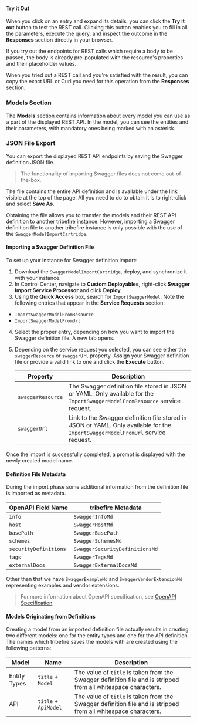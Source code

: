 #### Try it Out

When you click on an entry and expand its details, you can click the **Try it out** button to test the REST call. Clicking this button enables you to fill in all the parameters, execute the query, and inspect the outcome in the **Responses** section directly in your browser.

If you try out the endpoints for REST calls which require a body to be passed, the body is already pre-populated with the resource's properties and their placeholder values.

When you tried out a REST call and you're satisfied with the result, you can copy the exact URL or Curl you need for this operation from the **Responses** section. 

### Models Section

The **Models** section contains information about every model you can use as a part of the displayed REST API. In the model, you can see the entities and their parameters, with mandatory ones being marked with an asterisk.

### JSON File Export

You can export the displayed REST API endpoints by saving the Swagger definition JSON file. 

> The functionality of importing Swagger files does not come out-of-the-box.

The file contains the entire API definition and is available under the link visible at the top of the page. All you need to do to obtain it is to right-click and select **Save As**. 

Obtaining the file allows you to transfer the models and their REST API definition to another tribefire instance. However, importing a Swagger definition file to another tribefire instance is only possible with the use of the `SwaggerModelImportCartridge`. 

#### Importing a Swagger Definition File

To set up your instance for Swagger definition import:

1. Download the `SwaggerModelImportCartridge`, deploy, and synchronize it with your instance.
2. In Control Center, navigate to **Custom Deployables**, right-click **Swagger Import Service Processor** and click **Deploy**.
3. Using the **Quick Access** box, search for `ImportSwaggerModel`. Note the following entries that appear in the **Service Requests** section: 
  * `ImportSwaggerModelFromResource`
  * `ImportSwaggerModelFromUrl`
  
4. Select the proper entry, depending on how you want to import the Swagger definition file. A new tab opens.
5. Depending on the service request you selected, you can see either the `swaggerResource` or `swaggerUrl` property. Assign your Swagger definition file or provide a valid link to one and click the **Execute** button.
    
    Property | Description
    -------- | ----------
    `swaggerResource` | The Swagger definition file stored in JSON or YAML. Only available for the `ImportSwaggerModelFromResource` service request.
    `swaggerUrl` | Link to the Swagger definition file stored in JSON or YAML. Only available for the `ImportSwaggerModelFromUrl` service request. <br/>
  
Once the import is successfully completed, a prompt is displayed with the newly created model name.

#### Definition File Metadata

During the import phase some additional information from the definition file is imported as metadata.

OpenAPI Field Name        | tribefire Metadata
--------------------  | ------------------------
`info`                | `SwaggerInfoMd`
`host`                | `SwaggerHostMd`
`basePath`            | `SwaggerBasePath`
`schemes`             | `SwaggerSchemesMd`
`securityDefinitions` | `SwaggerSecurityDefinitionsMd`
`tags`                | `SwaggerTagsMd`
`externalDocs`        | `SwaggerExternalDocsMd`

Other than that we have `SwaggerExampleMd` and `SwaggerVendorExtensionMd` representing examples and vendor extensions.

> For more information about OpenAPI specification, see [OpenAPI Specification](https://github.com/OAI/OpenAPI-Specification/blob/master/versions/2.0.md#infoObject).

#### Models Originating from Definitions

Creating a model from an imported  definition file actually results in creating two different models: one for the entity types and one for the API definition. The names which tribefire saves the models with are created using the following patterns:



Model | Name | Description
----- | ------- | ------
Entity Types | `title` + `Model` | The value of `title` is taken from the Swagger definition file and is stripped from all whitespace characters. 
API | `title` + `ApiModel` | The value of `title` is taken from the Swagger definition file and is stripped from all whitespace characters. 
